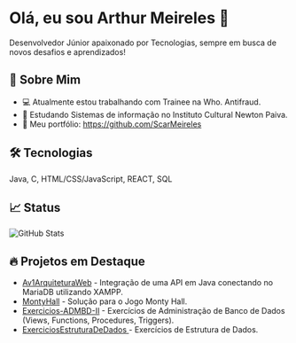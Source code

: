 # Olá, eu sou Arthur Meireles 👋

Desenvolvedor Júnior apaixonado por Tecnologias, sempre em busca de novos desafios e aprendizados!

## 🚀 Sobre Mim
- 💻 Atualmente estou trabalhando com Trainee na Who. Antifraud.
- 🌱 Estudando Sistemas de informação no  Instituto Cultural Newton Paiva.
- 🔗 Meu portfólio: https://github.com/ScarMeireles

## 🛠️ Tecnologias
Java, C, HTML/CSS/JavaScript, REACT, SQL

## 📈 Status
![GitHub Stats](https://github-readme-stats.vercel.app/api?username=scarmeireles&show_icons=true&count_private=true&theme=radical)


## 🔥 Projetos em Destaque
- [Av1ArquiteturaWeb]([link](https://github.com/ScarMeireles/Av1ArquiteturaWeb)) - Integração de uma API em Java conectando no MariaDB utilizando XAMPP.
- [MontyHall]([link](https://github.com/ScarMeireles/MontyHall)) - Solução para o Jogo Monty Hall.
- [Exercicios-ADMBD-II]([link]https://github.com/ScarMeireles/Exercicios-ADMBD-II) - Exercícios de Administração de Banco de Dados (Views, Functions, Procedures, Triggers).
- [ExerciciosEstruturaDeDados ]([link]https://github.com/ScarMeireles/ExerciciosEstruturaDeDados) - Exercícios de Estrutura de Dados.
